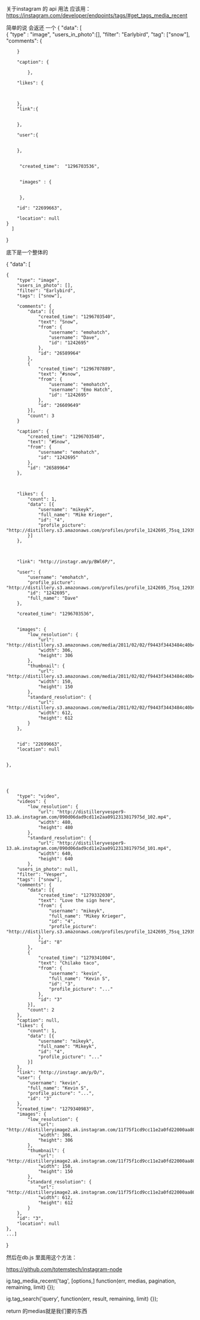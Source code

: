 
关于instagram 的 api 用法
应该用：
https://instagram.com/developer/endpoints/tags/#get_tags_media_recent


简单的说 会返还 一个 
{
	"data": [  
	{
		"type" : "image",
		"users_in_photo":[],
		"filter": "Earlybird",
		"tag": ["snow"],
		"comments": {

		}
		
		"caption": { 

			},
		
		"likes": {



		},
		"link":{


		},

		"user":{


		},

		
		 "created_time":  "1296703536",


		 "images" : {


		 },

		"id": "22699663",
        
        "location": null
	}
	  ]

}


底下是一个整体的




{
    "data": [



    {
        "type": "image",
        "users_in_photo": [],
        "filter": "Earlybird",
        "tags": ["snow"],

        "comments": {
            "data": [{
                "created_time": "1296703540",
                "text": "Snow",
                "from": {
                    "username": "emohatch",
                    "username": "Dave",
                    "id": "1242695"
                },
                "id": "26589964"
            },
            {
                "created_time": "1296707889",
                "text": "#snow",
                "from": {
                    "username": "emohatch",
                    "username": "Emo Hatch",
                    "id": "1242695"
                },
                "id": "26609649"
            }],
            "count": 3
        }

        "caption": {
            "created_time": "1296703540",
            "text": "#Snow",
            "from": {
                "username": "emohatch",
                "id": "1242695"
            },
            "id": "26589964"
        },



        "likes": {
            "count": 1,
            "data": [{
                "username": "mikeyk",
                "full_name": "Mike Krieger",
                "id": "4",
                "profile_picture": "http://distillery.s3.amazonaws.com/profiles/profile_1242695_75sq_1293915800.jpg"
            }]
        },        



        "link": "http://instagr.am/p/BWl6P/",

        "user": {
            "username": "emohatch",
            "profile_picture": "http://distillery.s3.amazonaws.com/profiles/profile_1242695_75sq_1293915800.jpg",
            "id": "1242695",
            "full_name": "Dave"
        },

        "created_time": "1296703536",


        "images": {
            "low_resolution": {
                "url": "http://distillery.s3.amazonaws.com/media/2011/02/02/f9443f3443484c40b4792fa7c76214d5_6.jpg",
                "width": 306,
                "height": 306
            },
            "thumbnail": {
                "url": "http://distillery.s3.amazonaws.com/media/2011/02/02/f9443f3443484c40b4792fa7c76214d5_5.jpg",
                "width": 150,
                "height": 150
            },
            "standard_resolution": {
                "url": "http://distillery.s3.amazonaws.com/media/2011/02/02/f9443f3443484c40b4792fa7c76214d5_7.jpg",
                "width": 612,
                "height": 612
            }
        },


        "id": "22699663",
        "location": null


    },




    {
        "type": "video",
        "videos": {
            "low_resolution": {
                "url": "http://distilleryvesper9-13.ak.instagram.com/090d06dad9cd11e2aa0912313817975d_102.mp4",
                "width": 480,
                "height": 480
            },
            "standard_resolution": {
                "url": "http://distilleryvesper9-13.ak.instagram.com/090d06dad9cd11e2aa0912313817975d_101.mp4",
                "width": 640,
                "height": 640
            },
        "users_in_photo": null,
        "filter": "Vesper",
        "tags": ["snow"],
        "comments": {
            "data": [{
                "created_time": "1279332030",
                "text": "Love the sign here",
                "from": {
                    "username": "mikeyk",
                    "full_name": "Mikey Krieger",
                    "id": "4",
                    "profile_picture": "http://distillery.s3.amazonaws.com/profiles/profile_1242695_75sq_1293915800.jpg"
                },
                "id": "8"
            },
            {
                "created_time": "1279341004",
                "text": "Chilako taco",
                "from": {
                    "username": "kevin",
                    "full_name": "Kevin S",
                    "id": "3",
                    "profile_picture": "..."
                },
                "id": "3"
            }],
            "count": 2
        },
        "caption": null,
        "likes": {
            "count": 1,
            "data": [{
                "username": "mikeyk",
                "full_name": "Mikeyk",
                "id": "4",
                "profile_picture": "..."
            }]
        },
        "link": "http://instagr.am/p/D/",
        "user": {
            "username": "kevin",
            "full_name": "Kevin S",
            "profile_picture": "...",
            "id": "3"
        },
        "created_time": "1279340983",
        "images": {
            "low_resolution": {
                "url": "http://distilleryimage2.ak.instagram.com/11f75f1cd9cc11e2a0fd22000aa8039a_6.jpg",
                "width": 306,
                "height": 306
            },
            "thumbnail": {
                "url": "http://distilleryimage2.ak.instagram.com/11f75f1cd9cc11e2a0fd22000aa8039a_5.jpg",
                "width": 150,
                "height": 150
            },
            "standard_resolution": {
                "url": "http://distilleryimage2.ak.instagram.com/11f75f1cd9cc11e2a0fd22000aa8039a_7.jpg",
                "width": 612,
                "height": 612
            }
        },
        "id": "3",
        "location": null
    },
    ...]
}



然后在db.js 里面用这个方法：

https://github.com/totemstech/instagram-node

ig.tag_media_recent('tag', [options,] function(err, medias, pagination, remaining, limit) {});

ig.tag_search('query', function(err, result, remaining, limit) {});


return 的medias就是我们要的东西









